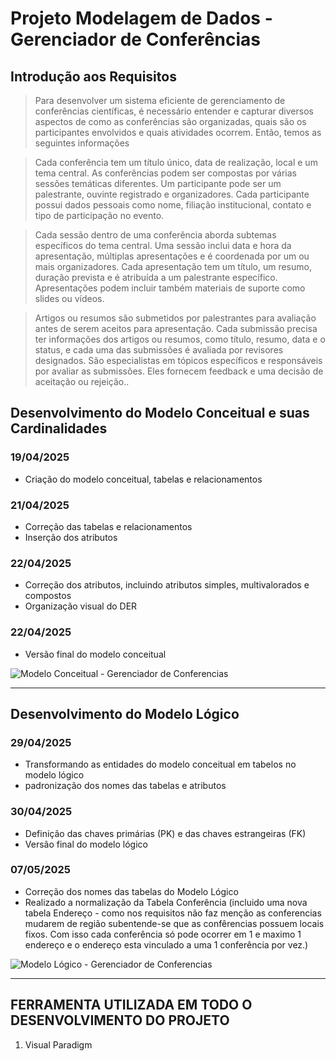 # Projeto Modelagem de Dados - Gerenciador de Conferências


## Introdução aos Requisitos
> Para desenvolver um sistema eficiente de gerenciamento de conferências científicas, é necessário entender e capturar diversos aspectos de como as conferências são organizadas, quais são os participantes envolvidos e quais atividades ocorrem. Então, temos as seguintes informações

> Cada conferência tem um título único, data de realização, local e um tema central. As conferências podem ser compostas por várias sessões temáticas diferentes. Um participante pode ser um palestrante, ouvinte registrado e organizadores. Cada participante possui dados pessoais como nome, filiação institucional, contato e tipo de participação no evento.

> Cada sessão dentro de uma conferência aborda subtemas específicos do tema central. Uma sessão inclui data e hora da apresentação, múltiplas apresentações e é coordenada por um ou mais organizadores. Cada apresentação tem um título, um resumo, duração prevista e é atribuída a um palestrante específico. Apresentações podem incluir também materiais de suporte como slides ou vídeos.

> Artigos ou resumos são submetidos por palestrantes para avaliação antes de serem aceitos para apresentação. Cada submissão precisa ter informações dos artigos ou resumos, como título, resumo, data e o status, e cada uma das submissões é avaliada por revisores designados. São especialistas em tópicos específicos e responsáveis por avaliar as submissões. Eles fornecem feedback e uma decisão de aceitação ou rejeição..


## Desenvolvimento do Modelo Conceitual e suas Cardinalidades
### **19/04/2025**
- Criação do modelo conceitual, tabelas e relacionamentos

### **21/04/2025**
- Correção das tabelas e relacionamentos
- Inserção dos atributos

### **22/04/2025**
- Correção dos atributos, incluindo atributos simples, multivalorados e compostos
- Organização visual do DER

### **22/04/2025**
 - Versão final do modelo conceitual
  
![Modelo Conceitual - Gerenciador de Conferencias](https://github.com/user-attachments/assets/25051d88-fe08-4fcc-bada-5b176af65542)

---

## Desenvolvimento do Modelo Lógico
### **29/04/2025**
- Transformando as entidades do modelo conceitual em tabelos no modelo lógico
- padronização dos nomes das tabelas e atributos
  
### **30/04/2025**
- Definição das chaves primárias (PK) e das chaves estrangeiras (FK)
- Versão final do modelo lógico

### **07/05/2025**
- Correção dos nomes das tabelas do Modelo Lógico
- Realizado a normalização da Tabela Conferência (incluido uma nova tabela Endereço - como nos requisitos não faz menção as conferencias mudarem de região subentende-se que as confêrencias possuem locais fixos. Com isso cada conferência só pode ocorrer em 1 e maximo 1 endereço e o endereço esta vinculado a uma 1 conferência por vez.)

![Modelo Lógico - Gerenciador de Conferencias](https://github.com/user-attachments/assets/d33722e3-6a1c-4738-a979-3918b510241f)








---

## FERRAMENTA UTILIZADA EM TODO O DESENVOLVIMENTO DO PROJETO
1. Visual Paradigm








